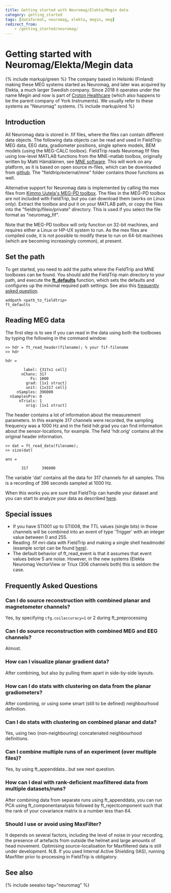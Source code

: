 ```yaml
---
title: Getting started with Neuromag/Elekta/Megin data
category: getting_started
tags: [dataformat, neuromag, elekta, megin, meg]
redirect_from:
    - /getting_started/neuromag/
---
```


# Getting started with Neuromag/Elekta/Megin data

{% include markup/green %}
The company based in Helsinki (Finland) making these MEG systems started as Neuromag, and later was acquired by Elekta, a much larger Swedish company. Since 2018 it operates under the name Megin and now is part of [Croton Healthcare](https://crotonhealthcare.com) (which also happens to be the parent company of York Instruments). We usually refer to these systems as "Neuromag" systems.
{% include markup/end %}

## Introduction

All Neuromag data is stored in .fif files, where the files can contain different data objects. The following data objects can be read and used in FieldTrip: MEG data, EEG data, gradiometer positions, single sphere models, BEM models (using the MEG-CALC toolbox). FieldTrip reads Neuromag fif files using low-level MATLAB functions from the MNE-matlab toolbox, originally written by Matti Hämäläinen, see [MNE software](https://mne.tools/stable/overview/matlab.html). This will work on any platform, as it is based on open source m-files, which can be downloaded from [github](https://github.com/mne-tools/mne-matlab). The "fieldtrip/external/mne" folder contains those functions as well.

Alternative support for Neuromag data is implemented by calling the mex files from [Kimmo Uutela's MEG-PD toolbox](https://kimmouutela.yolasite.com/meg-pd.php). The files in the MEG-PD toolbox are not included with FieldTrip, but you can download them
(works on Linux only). Extract the toolbox and put it on your MATLAB path, or copy the files into the "fieldtrip/fileio/private" directory. This is used if you select the file format as "neuromag_fif".

Note that the MEG-PD toolbox will only function on 32-bit machines, and requires either a Linux or HP-UX system to run. As the mex files are compiled code, it is not possible to modify these to run on 64-bit machines (which are becoming increasingly common), at present.

## Set the path

To get started, you need to add the paths where the FieldTrip and MNE toolboxes can be found. You should add the FieldTrip main directory to your path, and execute the **[ft_defaults](/reference/ft_defaults)** function, which sets the defaults and configures up the minimal required path settings. See also this [frequently asked question](/faq/matlab/installation).

    addpath <path_to_fieldtrip>
    ft_defaults

## Reading MEG data

The first step is to see if you can read in the data using both the toolboxes by typing the following in the command window:

    >> hdr = ft_read_header(filename); % your fif-filename
    >> hdr

    hdr =

            label: {317x1 cell}
           nChans: 317
               Fs: 1000
             grad: [1x1 struct]
             unit: {1x317 cell}
         nSamples: 396000
      nSamplesPre: 0
          nTrials: 1
             orig: [1x1 struct]

The header contains a lot of information about the measurement parameters. In this example 317 channels were recorded, the sampling frequency was a 1000 Hz and in the field hdr.grad you can find information about the sensor-locations, for example. The field 'hdr.orig' contains all the original header information.

    >> dat = ft_read_data(filename);
    >> size(dat)

    ans =

           317      396000

The variable 'dat' contains all the data for 317 channels for all samples. This is a recording of 396 seconds sampled at 1000 Hz.

When this works you are sure that FieldTrip can handle your dataset and you can start to analyze your data as described [here](/tutorial/intro/introduction).

## Special issues

- If you have STI001 up to STI008, the TTL values (single bits) in those channels will be combined into an event of type 'Trigger' with an integer value between 0 and 255.
- Reading .fif mri-data with FieldTrip and making a single shell headmodel (example script can be found [here](/example/source/neuromag_aligned2mni)).
- The default behavior of ft_read_event is that it assumes that event values below 5 are noise. However, in the new systems (Elekta Neuromag VectorView or Triux (306 channels both) this is seldom the case.

## Frequently Asked Questions

### Can I do source reconstruction with combined planar and magnetometer channels?

Yes, by specifying `cfg.coilaccuracy=1` or 2 during ft_preprocessing

### Can I do source reconstruction with combined MEG and EEG channels?

Almost.

### How can I visualize planar gradient data?

After combining, but also by pulling them apart in side-by-side layouts.

### How can I do stats with clustering on data from the planar gradiometers?

After combining, or using some smart (still to be defined) neighbourhood definition.

### Can I do stats with clustering on combined planar and data?

Yes, using two (non-neighbouring) concatenated neighbourhood definitions.

### Can I combine multiple runs of an experiment (over multiple files)?

Yes, by using ft_appenddata...but see next question.

### How can I deal with rank-deficient maxfiltered data from multiple datasets/runs?

After combining data from separate runs using ft_appenddata, you can run PCA using ft_componentanalysis followed by ft_rejectcomponent such that the rank of your covariance matrix is a number less than 64.

### Should I use or avoid using MaxFilter?

It depends on several factors, including the level of noise in your recording, the presence of artefacts from outside the helmet and large amounts of head movement. Optimising source-localisation for Maxfiltered data is still under development. N.B. If you used Internal Active Shielding (IAS), running Maxfilter prior to processing in FieldTrip is obligatory.

## See also

{% include seealso tag="neuromag" %}